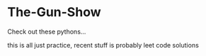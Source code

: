 # The-Gun-Show
Check out these pythons...

this is all just practice, recent stuff is probably leet code solutions

